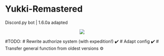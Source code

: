 # Yukki-Remastered
Discord.py bot | 1.6.0a adapted 

<p align="center">
    <img src="https://sun9-53.userapi.com/impf/3_h6UiCocN0BxYTYwIaK4tj-rDuqEYvaocunzg/zf2vR9rDIS8.jpg?size=639x517&quality=96&proxy=1&sign=27713f7204c1bfc8496d601a190fcd2c&type=album">
</p>

#TODO:
    # Rewrite authorize system (with expedition!) ✔️
    # Adapt config ✔️
    # Transfer general function from oldest versions ⚙️

